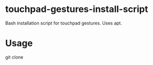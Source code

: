 # touchpad-gestures-install-script
Bash installation script for touchpad gestures. Uses apt.

# Usage

git clone 

